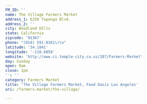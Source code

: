 ```yaml
---
FM_ID: ''
name: The Village Farmers Market
address_1: 6250 Topanga Blvd.
address_2: ''
city: Woodland HIlls
state: California
zipcode: '91367'
phone: "(818) 591-8161\r\n"
latitude: '34.1841'
longitude: '-118.6058'
website: 'http://www.ci.temple-city.ca.us/287/Farmers-Market'
day: Sunday
open: 9am
close: 1pm
'': ''
category: Farmers Market
title: 'The Village Farmers Market, Food Oasis Los Angeles'
uri: /farmers-market/the-village/

---
```

